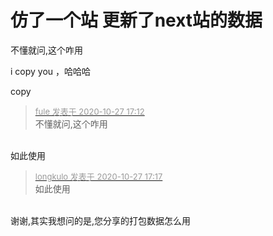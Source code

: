 # 仿了一个站 更新了next站的数据


不懂就问,这个咋用

i copy you ，哈哈哈<img id="aimg_IPSTX" onclick="zoom(this, this.src, 0, 0, 0)" class="zoom" src="https://cdn.jsdelivr.net/gh/hishis/forum-master/public/images/patch.gif" onmouseover="img_onmouseoverfunc(this)" onload="thumbImg(this)" border="0" alt="" />

copy

<div class="quote"><blockquote><font size="2"><a href="https://www.hostloc.com/forum.php?mod=redirect&amp;goto=findpost&amp;pid=9360111&amp;ptid=758276" target="_blank"><font color="#999999">fule 发表于 2020-10-27 17:12</font></a></font><br />
不懂就问,这个咋用</blockquote></div><br />
如此使用<br />
<img id="aimg_HMQxp" onclick="zoom(this, this.src, 0, 0, 0)" class="zoom" src="https://i.loli.net/2020/10/27/932Y5otuv8fRcdn.gif" onmouseover="img_onmouseoverfunc(this)" onload="thumbImg(this)" border="0" alt="" />

<div class="quote"><blockquote><font size="2"><a href="https://www.hostloc.com/forum.php?mod=redirect&amp;goto=findpost&amp;pid=9360127&amp;ptid=758276" target="_blank"><font color="#999999">longkulo 发表于 2020-10-27 17:17</font></a></font><br />
如此使用</blockquote></div><br />
谢谢,其实我想问的是,您分享的打包数据怎么用<img src="static/image/smiley/yct/002.gif" smilieid="30" border="0" alt="" />
